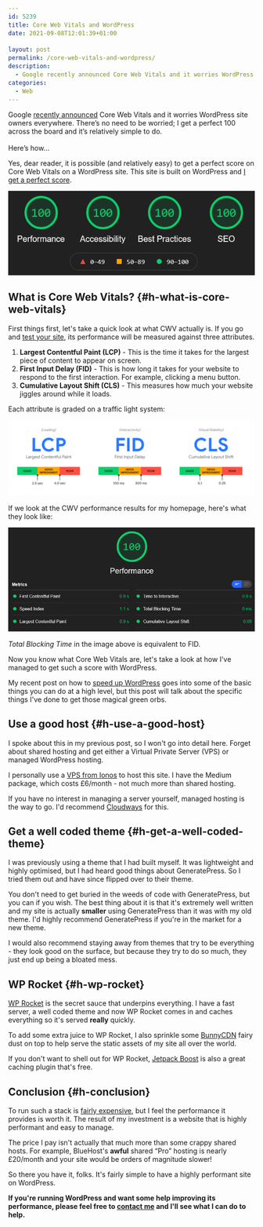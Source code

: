 ```yaml
---
id: 5239
title: Core Web Vitals and WordPress
date: 2021-09-08T12:01:39+01:00

layout: post
permalink: /core-web-vitals-and-wordpress/
description:
  - Google recently announced Core Web Vitals and it worries WordPress site owners everywhere. I get a perfect 100 across the board, here's how...
categories:
  - Web
---
```

<p class="tldr">
  Google <a href="https://web.dev/vitals/" target="_blank" rel="noreferrer noopener">recently announced</a> Core Web Vitals and it worries WordPress site owners everywhere. There&#8217;s no need to be worried; I get a perfect 100 across the board and it&#8217;s relatively simple to do.<br /><br />Here&#8217;s how…
</p>

Yes, dear reader, it is possible (and relatively easy) to get a perfect score on Core Web Vitals on a WordPress site. This site is built on WordPress and <a href="https://lighthouse-dot-webdotdevsite.appspot.com//lh/html?url=https%3A%2F%2Fkevq.uk" target="_blank" rel="noreferrer noopener">I get a perfect score</a>.

![](/assets/images/core-web-vitals-results.png)  

## What is Core Web Vitals? {#h-what-is-core-web-vitals}

First things first, let's take a quick look at what CWV actually is. If you go and <a href="https://web.dev/measure/" target="_blank" rel="noreferrer noopener">test your site</a>, its performance will be measured against three attributes.

  1. **Largest Contentful Paint (LCP)** - This is the time it takes for the largest piece of content to appear on screen.
  2. **First Input Delay (FID)** - This is how long it takes for your website to respond to the first interaction. For example, clicking a menu button.
  3. **Cumulative Layout Shift (CLS)** - This measures how much your website jiggles around while it loads.

Each attribute is graded on a traffic light system:

![](/assets/images/core-web-vitals-traffic-lights.png) 

If we look at the CWV performance results for my homepage, here's what they look like:

![](/assets/images/core-web-vitals-performance-results.png)

<p class="notice">
  <em>Total Blocking Time</em> in the image above is equivalent to FID.
</p>

Now you know what Core Web Vitals are, let's take a look at how I've managed to get such a score with WordPress.

My recent post on how to <a href="/how-to-speed-up-wordpress/" target="_blank" rel="noreferrer noopener">speed up WordPress</a> goes into some of the basic things you can do at a high level, but this post will talk about the specific things I've done to get those magical green orbs.

## Use a good host {#h-use-a-good-host}

I spoke about this in my previous post, so I won't go into detail here. Forget about shared hosting and get either a Virtual Private Server (VPS) or managed WordPress hosting.

I personally use a <a href="https://www.ionos.co.uk/servers/vps?ac=OM.UK.UKf11K357003T7073a&kwk=634887631" target="_blank" rel="noreferrer noopener">VPS from Ionos</a> to host this site. I have the Medium package, which costs £6/month - not much more than shared hosting.

If you have no interest in managing a server yourself, managed hosting is the way to go. I'd recommend <a href="https://www.cloudways.com/en/" target="_blank" rel="noreferrer noopener">Cloudways</a> for this.

## Get a well coded theme {#h-get-a-well-coded-theme}

I was previously using a theme that I had built myself. It was lightweight and highly optimised, but I had heard good things about GeneratePress. So I tried them out and have since flipped over to their theme.

You don't need to get buried in the weeds of code with GeneratePress, but you can if you wish. The best thing about it is that it's extremely well written and my site is actually **smaller** using GeneratePress than it was with my old theme. I'd highly recommend GeneratePress if you're in the market for a new theme.

I would also recommend staying away from themes that try to be everything - they look good on the surface, but because they try to do so much, they just end up being a bloated mess.

## WP Rocket {#h-wp-rocket}

<a href="https://wp-rocket.me" target="_blank" rel="noreferrer noopener">WP Rocket</a> is the secret sauce that underpins everything. I have a fast server, a well coded theme and now WP Rocket comes in and caches everything so it's served **really** quickly.

To add some extra juice to WP Rocket, I also sprinkle some <a href="https://bunnycdn.com/?ref=gnn7bkvipc" target="_blank" rel="noreferrer noopener">BunnyCDN</a> fairy dust on top to help serve the static assets of my site all over the world.

If you don't want to shell out for WP Rocket, <a href="https://jetpack.com/boost/" target="_blank" rel="noreferrer noopener">Jetpack Boost</a> is also a great caching plugin that's free.

## Conclusion {#h-conclusion}

To run such a stack is <a href="/the-hunt-for-better-wordpress-hosting/" target="_blank" rel="noreferrer noopener">fairly expensive</a>, but I feel the performance it provides is worth it. The result of my investment is a website that is highly performant and easy to manage.

The price I pay isn't actually that much more than some crappy shared hosts. For example, BlueHost's **awful** shared &#8220;Pro&#8221; hosting is nearly £20/month and your site would be orders of magnitude slower!

So there you have it, folks. It's fairly simple to have a highly performant site on WordPress.

**If you're running WordPress and want some help improving its performance, please feel free to <a href="/contact/" target="_blank" rel="noreferrer noopener">contact me</a> and I'll see what I can do to help.**
